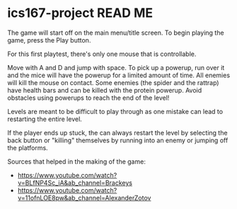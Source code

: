 # ics167-project READ ME 

The game will start off on the main menu/title screen. 
To begin playing the game, press the Play button.

For this first playtest, there's only one mouse that is controllable.

Move with A and D and jump with space.
To pick up a powerup, run over it and the mice will have the powerup for a limited amount of time.
All enemies will kill the mouse on contact. Some enemies (the spider and the rattrap) have health bars and can be killed with the protein powerup.
Avoid obstacles using powerups to reach the end of the level!

Levels are meant to be difficult to play through as one mistake can lead to restarting the entire level.

If the player ends up stuck, the can always restart the level by selecting the back button or "killing" themselves by running into an enemy or jumping off the platforms.

Sources that helped in the making of the game:
- https://www.youtube.com/watch?v=BLfNP4Sc_iA&ab_channel=Brackeys
- https://www.youtube.com/watch?v=11ofnLOE8pw&ab_channel=AlexanderZotov

